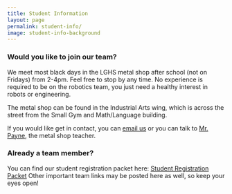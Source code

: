 ```yaml
---
title: Student Information
layout: page
permalink: student-info/
image: student-info-background
---
```


### Would you like to join our team?

We meet most black days in the LGHS metal shop after school (not on Fridays) from 2-4pm. Feel free to stop by any time. No experience is required to be on the robotics team, you just need a healthy interest in robots or engineering.

The metal shop can be found in the Industrial Arts wing, which is across the street from the Small Gym and Math/Language building.

If you would like get in contact, you can [email us](mailto:contact@ironclaw972.org) or you can talk to [Mr. Payne](http://www.lghs.net/apps/pages/index.jsp?uREC_ID=323473&type=u), the metal shop teacher.

### Already a team member?

You can find our student registration packet here:
[Student Registration Packet](/files/student_registration_packet.pdf)
Other important team links may be posted here as well, so keep your eyes open!
